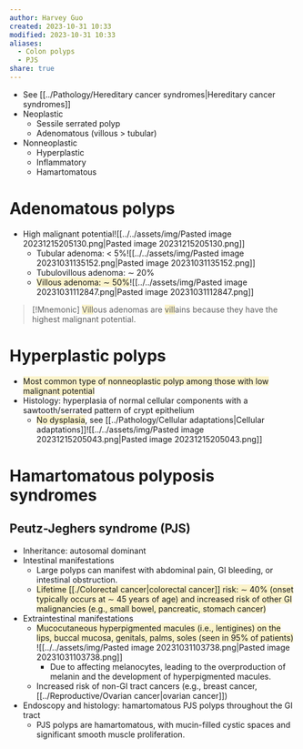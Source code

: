 ```yaml
---
author: Harvey Guo
created: 2023-10-31 10:33
modified: 2023-10-31 10:33
aliases:
  - Colon polyps
  - PJS
share: true
---
```

- See [[../Pathology/Hereditary cancer syndromes|Hereditary cancer syndromes]]
- Neoplastic
	- Sessile serrated polyp
	- Adenomatous (villous > tubular)
- Nonneoplastic
	- Hyperplastic
	- Inflammatory
	- Hamartomatous
# Adenomatous polyps
- High malignant potential![[../../assets/img/Pasted image 20231215205130.png|Pasted image 20231215205130.png]]
	- Tubular adenoma: < 5%![[../../assets/img/Pasted image 20231031135152.png|Pasted image 20231031135152.png]]
	- Tubulovillous adenoma: ∼ 20%
	- <span style="background:rgba(240, 200, 0, 0.2)">Villous adenoma: ∼ 50%</span>![[../../assets/img/Pasted image 20231031112847.png|Pasted image 20231031112847.png]]
 
>[!Mnemonic] 
><span style="background:rgba(240, 200, 0, 0.2)">Vill</span>ous adenomas are <span style="background:rgba(240, 200, 0, 0.2)">vill</span>ains because they have the highest malignant potential.
# Hyperplastic polyps
- <span style="background:rgba(240, 200, 0, 0.2)">Most common type of nonneoplastic polyp among those with low malignant potential</span>
- Histology: hyperplasia of normal cellular components with a sawtooth/serrated pattern of crypt epithelium
	- <span style="background:rgba(240, 200, 0, 0.2)">No dysplasia</span>, see [[../Pathology/Cellular adaptations|Cellular adaptations]]![[../../assets/img/Pasted image 20231215205043.png|Pasted image 20231215205043.png]]
# Hamartomatous polyposis syndromes
## Peutz-Jeghers syndrome (PJS)
- Inheritance: autosomal dominant
- Intestinal manifestations
	- Large polyps can manifest with abdominal pain, GI bleeding, or intestinal obstruction.
	- <span style="background:rgba(240, 200, 0, 0.2)">Lifetime [[./Colorectal cancer|colorectal cancer]] risk: ∼ 40% (onset typically occurs at ∼ 45 years of age) and increased risk of other GI malignancies (e.g., small bowel, pancreatic, stomach cancer)</span> 
- Extraintestinal manifestations
	- <span style="background:rgba(240, 200, 0, 0.2)">Mucocutaneous hyperpigmented macules (i.e., lentigines) on the lips, buccal mucosa, genitals, palms, soles (seen in 95% of patients)</span> ![[../../assets/img/Pasted image 20231031103738.png|Pasted image 20231031103738.png]]
		- Due to affecting melanocytes, leading to the overproduction of melanin and the development of hyperpigmented macules.
	- Increased risk of non-GI tract cancers (e.g., breast cancer, [[../Reproductive/Ovarian cancer|ovarian cancer]])
- Endoscopy and histology: hamartomatous PJS polyps throughout the GI tract
	- PJS polyps are hamartomatous, with mucin-filled cystic spaces and significant smooth muscle proliferation.